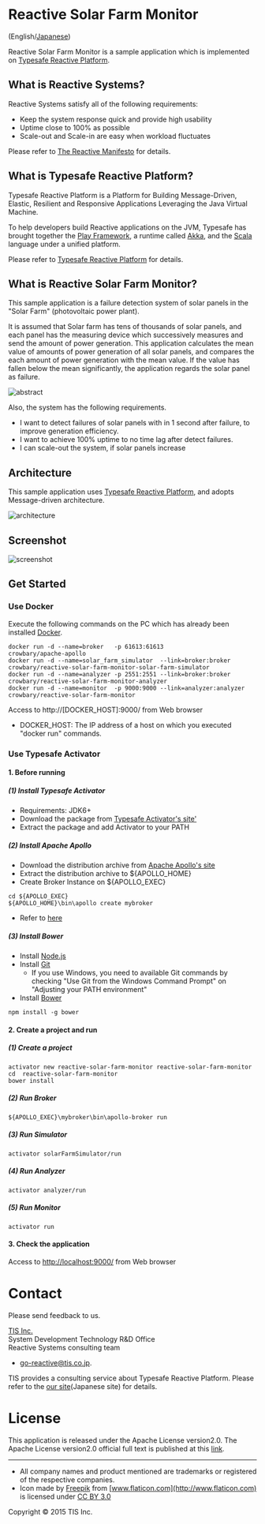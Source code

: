 Reactive Solar Farm Monitor
===========================

(English/[Japanese](README.ja.md))

Reactive Solar Farm Monitor is a sample application which is implemented on [Typesafe Reactive Platform](http://www.typesafe.com/products/typesafe-reactive-platform).

What is Reactive Systems?
--------------------------
Reactive Systems satisfy all of the following requirements:
* Keep the system response quick and provide high usability
* Uptime close to 100% as possible
* Scale-out and Scale-in are easy when workload fluctuates

Please refer to [The Reactive Manifesto](http://www.reactivemanifesto.org/) for details.

What is Typesafe Reactive Platform?
---------------------------------

Typesafe Reactive Platform is a Platform for Building Message-Driven, Elastic, Resilient
and Responsive Applications Leveraging the Java Virtual Machine.

To help developers build Reactive applications on the JVM,
Typesafe has brought together the [Play Framework](https://playframework.com/), a runtime
called [Akka](http://akka.io/), and the [Scala](http://www.scala-lang.org/) language under a unified platform.

Please refer to [Typesafe Reactive Platform](http://www.typesafe.com/products/typesafe-reactive-platform) for details.

What is Reactive Solar Farm Monitor?
----
This sample application is a failure detection system of solar panels in the "Solar Farm" (photovoltaic power plant).

It is assumed that Solar farm has tens of thousands of solar panels, and each panel has the measuring device which successively measures and send the amount of power generation. This application calculates the mean value of amounts of power generation of all solar panels, and compares the each amount of power generation with the mean value. If the value has fallen below the mean significantly, the application regards the solar panel as failure.


![abstract](img/reactive-solar-farm-monitor_abstract.png)

Also, the system has the following requirements.

* I want to detect failures of solar panels with in 1 second after failure, to improve generation efficiency.
* I want to achieve 100% uptime to no time lag after detect failures.
* I can scale-out the system, if solar panels increase

Architecture
--------------
This sample application uses [Typesafe Reactive Platform](http://www.typesafe.com/products/typesafe-reactive-platform), and adopts Message-driven architecture.

![architecture](img/reactive-solar-farm-monitor_architecture.png)

Screenshot
------------------

![screenshot](img/reactive-solar-farm-monitor_screenshot.png)

Get Started
---------

### Use Docker

Execute the following commands on the PC which has already been installed [Docker](https://www.docker.com/).

~~~
docker run -d --name=broker   -p 61613:61613                        crowbary/apache-apollo
docker run -d --name=solar_farm_simulator  --link=broker:broker     crowbary/reactive-solar-farm-monitor-solar-farm-simulator
docker run -d --name=analyzer -p 2551:2551 --link=broker:broker     crowbary/reactive-solar-farm-monitor-analyzer
docker run -d --name=monitor  -p 9000:9000 --link=analyzer:analyzer crowbary/reactive-solar-farm-monitor
~~~

Access to http://[DOCKER_HOST]:9000/ from Web browser

* DOCKER_HOST: The IP address of a host on which you executed "docker run" commands.

### Use Typesafe Activator

#### 1. Before running

##### (1) Install Typesafe Activator

* Requirements: JDK6+
* Download the package from [Typesafe Activator's site'](https://www.typesafe.com/get-started)
* Extract the package and add Activator to your PATH

##### (2) Install Apache Apollo

* Download the distribution archive from  [Apache Apollo's site](https://activemq.apache.org/apollo/download.html)
* Extract the distribution archive to ${APOLLO_HOME}
* Create Broker Instance on ${APOLLO_EXEC}
~~~
cd ${APOLLO_EXEC}
${APOLLO_HOME}\bin\apollo create mybroker
~~~
* Refer to [here](http://activemq.apache.org/apollo/versions/1.7.1/website/documentation/getting-started.html)


##### (3) Install Bower

* Install [Node.js](https://nodejs.org/)
* Install [Git](http://git-scm.com/downloads)
    * If you use Windows, you need to available Git commands by checking "Use Git from the Windows Command Prompt" on "Adjusting your PATH environment"
* Install [Bower](http://bower.io/#install-bower)

~~~
npm install -g bower
~~~


#### 2. Create a project and run

##### (1) Create a project

~~~
activator new reactive-solar-farm-monitor reactive-solar-farm-monitor
cd  reactive-solar-farm-monitor
bower install
~~~

##### (2) Run Broker

~~~
${APOLLO_EXEC}\mybroker\bin\apollo-broker run
~~~

##### (3) Run Simulator

~~~
activator solarFarmSimulator/run
~~~

##### (4) Run Analyzer

~~~
activator analyzer/run
~~~

##### (5) Run Monitor

~~~
activator run
~~~

#### 3. Check the application

Access to [http://localhost:9000/](http://localhost:9000/) from Web browser

# Contact

Please send feedback to us.

[TIS Inc.](http://www.tis.com/)  
System Development Technology R&D Office  
Reactive Systems consulting team  

* <go-reactive@tis.co.jp>.

TIS provides a consulting service about Typesafe Reactive Platform. Please refer to the [our site](http://www.tis.jp/service_solution/goreactive/)(Japanese site) for details.

# License

This application is released under the Apache License version2.0.
The Apache License version2.0 official full text is published at this [link](http://www.apache.org/licenses/LICENSE-2.0.html).

---------

* All company names and product mentioned are trademarks or registered of the respective companies.
* Icon made by [Freepik](http://www.freepik.com) from [www.flaticon.com](http://www.flaticon.com) is licensed under [CC BY 3.0](http://creativecommons.org/licenses/by/3.0/)

Copyright © 2015 TIS Inc.
